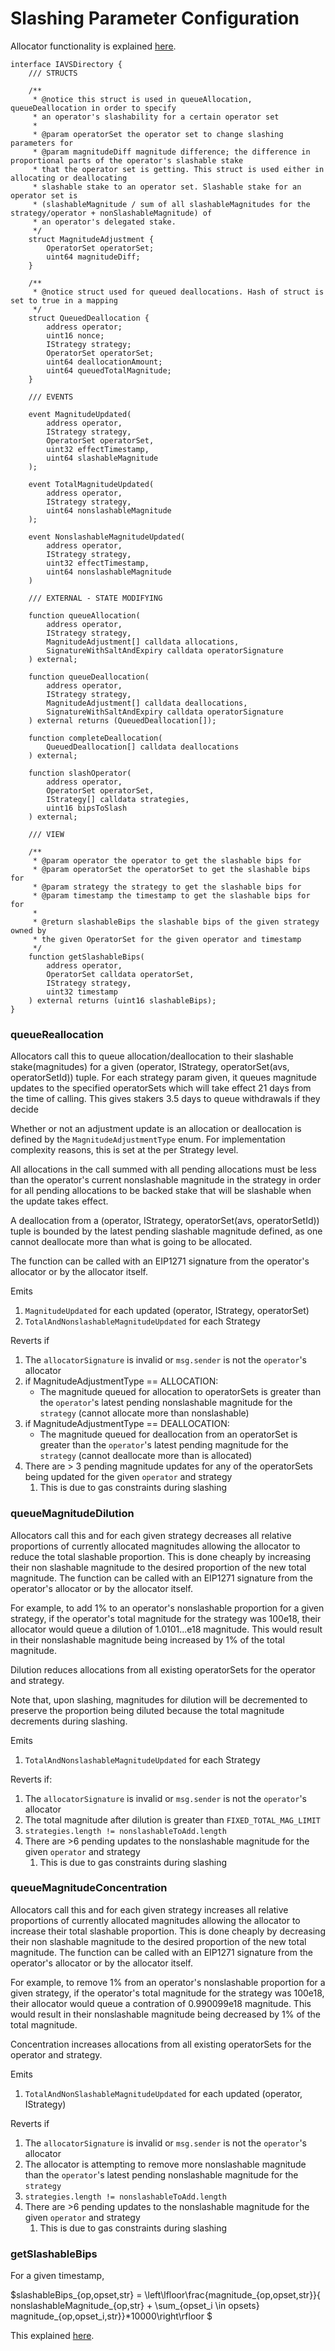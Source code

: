 # Slashing Parameter Configuration

Allocator functionality is explained [here](https://www.notion.so/eigen-labs/Allocator-Functionality-282a008ab7a14c79a25ec2954f8f5912).

```solidity
interface IAVSDirectory {
    /// STRUCTS

    /**
     * @notice this struct is used in queueAllocation, queueDeallocation in order to specify
     * an operator's slashability for a certain operator set
     *
     * @param operatorSet the operator set to change slashing parameters for
     * @param magnitudeDiff magnitude difference; the difference in proportional parts of the operator's slashable stake
     * that the operator set is getting. This struct is used either in allocating or deallocating
     * slashable stake to an operator set. Slashable stake for an operator set is
     * (slashableMagnitude / sum of all slashableMagnitudes for the strategy/operator + nonSlashableMagnitude) of
     * an operator's delegated stake.
     */
    struct MagnitudeAdjustment {
        OperatorSet operatorSet;
        uint64 magnitudeDiff;
    }

    /**
     * @notice struct used for queued deallocations. Hash of struct is set to true in a mapping
     */
    struct QueuedDeallocation {
        address operator;
        uint16 nonce;
        IStrategy strategy;
        OperatorSet operatorSet;
        uint64 deallocationAmount;
        uint64 queuedTotalMagnitude;
    }

    /// EVENTS

    event MagnitudeUpdated(
        address operator,
        IStrategy strategy,
        OperatorSet operatorSet,
        uint32 effectTimestamp,
        uint64 slashableMagnitude
    );

    event TotalMagnitudeUpdated(
        address operator,
        IStrategy strategy,
        uint64 nonslashableMagnitude
    );

    event NonslashableMagnitudeUpdated(
        address operator,
        IStrategy strategy,
        uint32 effectTimestamp,
        uint64 nonslashableMagnitude
    )

    /// EXTERNAL - STATE MODIFYING
    
    function queueAllocation(
        address operator,
        IStrategy strategy,
        MagnitudeAdjustment[] calldata allocations,
        SignatureWithSaltAndExpiry calldata operatorSignature
    ) external;

    function queueDeallocation(
        address operator,
        IStrategy strategy,
        MagnitudeAdjustment[] calldata deallocations,
        SignatureWithSaltAndExpiry calldata operatorSignature
    ) external returns (QueuedDeallocation[]);

    function completeDeallocation(
        QueuedDeallocation[] calldata deallocations
    ) external;

    function slashOperator(
        address operator,
        OperatorSet operatorSet,
        IStrategy[] calldata strategies,
        uint16 bipsToSlash
    ) external;

    /// VIEW

    /**
     * @param operator the operator to get the slashable bips for
     * @param operatorSet the operatorSet to get the slashable bips for
     * @param strategy the strategy to get the slashable bips for
     * @param timestamp the timestamp to get the slashable bips for for
     *
     * @return slashableBips the slashable bips of the given strategy owned by
     * the given OperatorSet for the given operator and timestamp
     */
    function getSlashableBips(
        address operator,
        OperatorSet calldata operatorSet,
        IStrategy strategy,
        uint32 timestamp
    ) external returns (uint16 slashableBips);
}
```

### queueReallocation

Allocators call this to queue allocation/deallocation to their slashable stake(magnitudes) for a given (operator, IStrategy, operatorSet(avs, operatorSetId)) tuple. For each strategy param given, it queues magnitude updates to the specified operatorSets which will take effect 21 days from the time of calling. This gives stakers 3.5 days to queue withdrawals if they decide

Whether or not an adjustment update is an allocation or deallocation is defined by the `MagnitudeAdjustmentType` enum. For implementation complexity reasons, this is set at the per Strategy level.

All allocations in the call summed with all pending allocations must be less than the operator's current nonslashable magnitude in the strategy in order for all pending allocations to be backed stake that will be slashable when the update takes effect.

A deallocation from a (operator, IStrategy, operatorSet(avs, operatorSetId)) tuple is bounded by the latest pending slashable magnitude defined, as one cannot deallocate more than what is going to be allocated.

The function can be called with an EIP1271 signature from the operator's allocator or by the allocator itself.

Emits

1. `MagnitudeUpdated` for each updated (operator, IStrategy, operatorSet)
2. `TotalAndNonslashableMagnitudeUpdated` for each Strategy

Reverts if

1. The `allocatorSignature` is invalid or `msg.sender` is not the `operator`'s allocator
2. if MagnitudeAdjustmentType == ALLOCATION:
    - The magnitude queued for allocation to operatorSets is greater than the `operator`'s latest pending nonslashable magnitude for the `strategy` (cannot allocate more than nonslashable)
3. if MagnitudeAdjustmentType == DEALLOCATION:
    - The magnitude queued for deallocation from an operatorSet is greater than the `operator`'s latest pending magnitude for the `strategy` (cannot deallocate more than is allocated)
4. There are > 3 pending magnitude updates for any of the operatorSets being updated for the given `operator` and strategy
    1. This is due to gas constraints during slashing

### queueMagnitudeDilution

Allocators call this and for each given strategy decreases all relative proportions of currently allocated magnitudes allowing the allocator to reduce the total slashable proportion. This is done cheaply by increasing their non slashable magnitude to the desired proportion of the new total magnitude. The function can be called with an EIP1271 signature from the operator's allocator or by the allocator itself.

For example, to add 1% to an operator's nonslashable proportion for a given strategy, if the operator's total magnitude for the strategy was 100e18, their allocator would queue a dilution of 1.0101...e18 magnitude. This would result in their nonslashable magnitude being increased by 1% of the total magnitude.

Dilution reduces allocations from all existing operatorSets for the operator and strategy.

Note that, upon slashing, magnitudes for dilution will be decremented to preserve the proportion being diluted because the total magnitude decrements during slashing.

Emits

1. `TotalAndNonslashableMagnitudeUpdated` for each Strategy

Reverts if:

1. The `allocatorSignature` is invalid or `msg.sender` is not the `operator`'s allocator
2. The total magnitude after dilution is greater than `FIXED_TOTAL_MAG_LIMIT`
3. `strategies.length != nonslashableToAdd.length`
4. There are >6 pending updates to the nonslashable magnitude for the given `operator` and strategy
    1. This is due to gas constraints during slashing

### queueMagnitudeConcentration

Allocators call this and for each given strategy increases all relative proportions of currently allocated magnitudes allowing the allocator to increase their total slashable proportion. This is done cheaply by decreasing their non slashable magnitude to the desired proportion of the new total magnitude. The function can be called with an EIP1271 signature from the operator's allocator or by the allocator itself.

For example, to remove 1% from an operator's nonslashable proportion for a given strategy, if the operator's total magnitude for the strategy was 100e18, their allocator would queue a contration of 0.990099e18 magnitude. This would result in their nonslashable magnitude being decreased by 1% of the total magnitude.

Concentration increases allocations from all existing operatorSets for the operator and strategy.

Emits

1. `TotalAndNonSlashableMagnitudeUpdated` for each updated (operator, IStrategy)


Reverts if

1. The `allocatorSignature` is invalid or `msg.sender` is not the `operator`'s allocator
2. The allocator is attempting to remove more nonslashable magnitude than the `operator`'s latest pending nonslashable magnitude for the `strategy`
3. `strategies.length != nonslashableToAdd.length`
4. There are >6 pending updates to the nonslashable magnitude for the given `operator` and strategy
    1. This is due to gas constraints during slashing

### getSlashableBips

For a given timestamp,

$slashableBips_{op,opset,str} = 
\left\lfloor\frac{magnitude_{op,opset,str}}{ nonslashableMagnitude_{op,str} + \sum_{opset_i \in opsets} magnitude_{op,opset_i,str}}*10000\right\rfloor
$

This explained [here](https://www.notion.so/eigen-labs/Allocator-Functionality-282a008ab7a14c79a25ec2954f8f5912).
